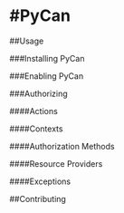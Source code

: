 #PyCan
=====

##Usage

###Installing PyCan

###Enabling PyCan

###Authorizing

####Actions

####Contexts

####Authorization Methods

####Resource Providers

####Exceptions


##Contributing
